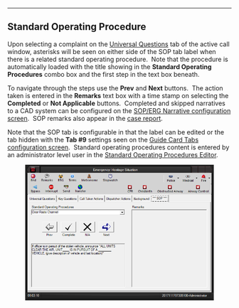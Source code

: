   ----------------------------------
  **Standard Operating Procedure**
  ----------------------------------

Upon selecting a complaint on the [Universal
Questions](<General Questions.md>) tab of the active call window,
asterisks will be seen on either side of the SOP tab label when there is
a related standard operating procedure.  Note that the procedure is
automatically loaded with the title showing in the **Standard Operating
Procedures** combo box and the first step in the text box beneath.

To navigate through the steps use the **Prev** and **Next** buttons. 
The action taken is entered in the **Remarks** text box with a time
stamp on selecting the **Completed** or **Not Applicable** buttons. 
Completed and skipped narratives to a CAD system can be configured on
the [SOP/ERG Narrative configuration
screen](<SOP-ERG Narrative Settings.md>).  SOP remarks also appear in
the [case report](<Case Reports.md>).

Note that the SOP tab is configurable in that the label can be edited or
the tab hidden with the **Tab #9** settings seen on the [Guide Card Tabs
configuration screen](<Guide Card Tabs Settings.md>).  Standard
operating procedures content is entered by an administrator level user
in the [Standard Operating Procedures
Editor](<Standard Operating Procedures Editor.md>).

<figure><img src=".gitbook/assets/Standard Operating Procedure_files/image001.png" alt=""><figcaption></figcaption></figure> 
